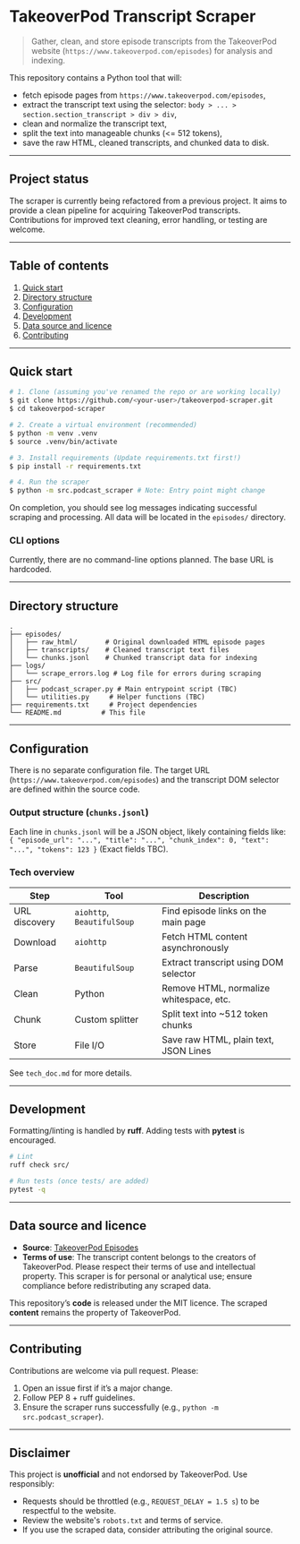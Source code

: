 # TakeoverPod Transcript Scraper

> Gather, clean, and store episode transcripts from the TakeoverPod website (`https://www.takeoverpod.com/episodes`) for analysis and indexing.

This repository contains a Python tool that will:

* fetch episode pages from `https://www.takeoverpod.com/episodes`,
* extract the transcript text using the selector:
  `body > ... > section.section_transcript > div > div`,
* clean and normalize the transcript text,
* split the text into manageable chunks (<= 512 tokens),
* save the raw HTML, cleaned transcripts, and chunked data to disk.

---

## Project status

The scraper is currently being refactored from a previous project. It aims to provide a clean pipeline for acquiring TakeoverPod transcripts. Contributions for improved text cleaning, error handling, or testing are welcome.

---

## Table of contents

1. [Quick start](#quick-start)
2. [Directory structure](#directory-structure)
3. [Configuration](#configuration)
4. [Development](#development)
5. [Data source and licence](#data-source-and-licence)
6. [Contributing](#contributing)

---

## Quick start

```bash
# 1. Clone (assuming you've renamed the repo or are working locally)
$ git clone https://github.com/<your-user>/takeoverpod-scraper.git
$ cd takeoverpod-scraper

# 2. Create a virtual environment (recommended)
$ python -m venv .venv
$ source .venv/bin/activate

# 3. Install requirements (Update requirements.txt first!)
$ pip install -r requirements.txt

# 4. Run the scraper
$ python -m src.podcast_scraper # Note: Entry point might change
```

On completion, you should see log messages indicating successful scraping and processing. All data will be located in the `episodes/` directory.

### CLI options

Currently, there are no command-line options planned. The base URL is hardcoded.

---

## Directory structure

```text
.
├── episodes/
│   ├── raw_html/       # Original downloaded HTML episode pages
│   ├── transcripts/    # Cleaned transcript text files
│   └── chunks.jsonl    # Chunked transcript data for indexing
├── logs/
│   └── scrape_errors.log # Log file for errors during scraping
├── src/
│   ├── podcast_scraper.py # Main entrypoint script (TBC)
│   └── utilities.py     # Helper functions (TBC)
├── requirements.txt     # Project dependencies
└── README.md          # This file
```

---

## Configuration

There is no separate configuration file. The target URL (`https://www.takeoverpod.com/episodes`) and the transcript DOM selector are defined within the source code.

### Output structure (`chunks.jsonl`)

Each line in `chunks.jsonl` will be a JSON object, likely containing fields like: `{ "episode_url": "...", "title": "...", "chunk_index": 0, "text": "...", "tokens": 123 }` (Exact fields TBC).

### Tech overview

| Step | Tool | Description |
|---|---|---|
| URL discovery | `aiohttp`, `BeautifulSoup` | Find episode links on the main page |
| Download | `aiohttp` | Fetch HTML content asynchronously |
| Parse | `BeautifulSoup` | Extract transcript using DOM selector |
| Clean | Python | Remove HTML, normalize whitespace, etc. |
| Chunk | Custom splitter | Split text into ~512 token chunks |
| Store | File I/O | Save raw HTML, plain text, JSON Lines |

See `tech_doc.md` for more details.

---

## Development

Formatting/linting is handled by **ruff**. Adding tests with **pytest** is encouraged.

```bash
# Lint
ruff check src/

# Run tests (once tests/ are added)
pytest -q
```

---

## Data source and licence

* **Source**: [TakeoverPod Episodes](https://www.takeoverpod.com/episodes)
* **Terms of use**: The transcript content belongs to the creators of TakeoverPod. Please respect their terms of use and intellectual property. This scraper is for personal or analytical use; ensure compliance before redistributing any scraped data.

This repository’s **code** is released under the MIT licence. The scraped **content** remains the property of TakeoverPod.

---

## Contributing

Contributions are welcome via pull request. Please:

1. Open an issue first if it’s a major change.
2. Follow PEP 8 + ruff guidelines.
3. Ensure the scraper runs successfully (e.g., `python -m src.podcast_scraper`).

---

## Disclaimer

This project is **unofficial** and not endorsed by TakeoverPod. Use responsibly:

* Requests should be throttled (e.g., `REQUEST_DELAY = 1.5 s`) to be respectful to the website.
* Review the website's `robots.txt` and terms of service.
* If you use the scraped data, consider attributing the original source.
